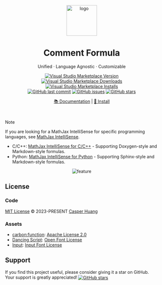 <br>

<p align="center">
<img src="https://github.com/howcasperwhat/comment-formula/blob/main/assets/logo.png?raw=true" width="100" alt="logo" />
</p>

<h1 align="center">Comment Formula</h1>

<p align="center">
Unified · Language Agnostic · Customizable
</p>

<p align="center">
<a href="https://marketplace.visualstudio.com/items?itemName=howcasperwhat.comment-formula" target="__blank"><img src="https://img.shields.io/visual-studio-marketplace/v/howcasperwhat.comment-formula.svg?color=blue&amp;label=VS%20Code%20Marketplace&logo=visual-studio-code" alt="Visual Studio Marketplace Version" /></a>
<a href="https://marketplace.visualstudio.com/items?itemName=howcasperwhat.comment-formula" target="__blank"><img src="https://img.shields.io/visual-studio-marketplace/d/howcasperwhat.comment-formula.svg?color=BD976A" alt="Visual Studio Marketplace Downloads" /></a>
<a href="https://marketplace.visualstudio.com/items?itemName=howcasperwhat.comment-formula" target="__blank"><img src="https://img.shields.io/visual-studio-marketplace/i/howcasperwhat.comment-formula.svg?color=63ba83" alt="Visual Studio Marketplace Installs" /></a>
<br/>
<a href="https://github.com/howcasperwhat/comment-formula" target="__blank"><img src="https://img.shields.io/github/last-commit/howcasperwhat/comment-formula.svg?color=c977be" alt="GitHub last commit" /></a>
<a href="https://github.com/howcasperwhat/comment-formula/issues" target="__blank"><img src="https://img.shields.io/github/issues/howcasperwhat/comment-formula.svg?color=a38eed" alt="GitHub issues" /></a>
<a href="https://github.com/howcasperwhat/comment-formula" target="__blank"><img alt="GitHub stars" src="https://img.shields.io/github/stars/howcasperwhat/comment-formula?style=social"></a>
<br>
<p align="center">
<a href="https://howcasperwhat.github.io/mathjax-intellisense/extensions/comment-formula">📚 Documentation</a>
|
<a href="https://marketplace.visualstudio.com/items?itemName=howcasperwhat.comment-formula">🛒 Install</a>
</p>
<br>
</p>

> [!NOTE]
> If you are looking for a MathJax IntelliSense for specific programming languages, see [MathJax IntelliSense](https://howcasperwhat.github.io/mathjax-intellisense/).
> - C/C++: [MathJax IntelliSense for C/C++](https://github.com/howcasperwhat/mathjax-intellisense/blob/main/extensions/mathjax-intellisense-ccpp/) - Supporting Doxygen-style and Markdown-style formulas.
> - Python: [MathJax IntelliSense for Python](https://github.com/howcasperwhat/mathjax-intellisense/blob/main/extensions/mathjax-intellisense-python/) - Supporting Sphinx-style and Markdown-style formulas.

<p align="center">
<img src="https://github.com/howcasperwhat/comment-formula/blob/main/assets/feature.png?raw=true" alt="feature" />
</p>

## License

### Code

[MIT License](./LICENSE) &copy; 2023-PRESENT [Casper Huang](https://github.com/howcasperwhat)

### Assets

- [carbon:function](https://github.com/carbon-design-system/carbon/): [Apache License 2.0](https://github.com/carbon-design-system/carbon/blob/main/LICENSE)
- [Dancing Script](https://fonts.google.com/specimen/Dancing+Script): [Open Font License](https://openfontlicense.org/open-font-license-official-text/)
- [Input](https://input.djr.com/): [Input Font License](https://input.djr.com/license/)

## Support

If you find this project useful, please consider giving it a star on GitHub. Your support is greatly appreciated! <a href="https://github.com/howcasperwhat/comment-formula" target="__blank"><img alt="GitHub stars" src="https://img.shields.io/badge/Github-🌟-blue?logo=github" align="center"></a>
